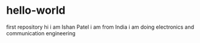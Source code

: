 # hello-world
first repository
hi i am Ishan Patel
i am from India
i am doing electronics and communication engineering
